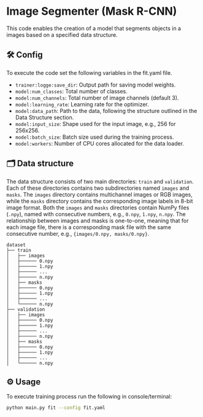 # Image Segmenter (Mask R-CNN)

This code enables the creation of a model that segments objects in a images based on a specified data structure.

## 🛠️ Config

To execute the code set the following variables in the fit.yaml file.

- `trainer:logge:save_dir`: Output path for saving model weights.
- `model:num_classes`: Total number of classes.
- `model:num_channels`: Total number of image channels (default 3).
- `model:learning_rate`: Learning rate for the optimizer.
- `model:data_path`: Path to the data, following the structure outlined in the Data Structure section.
- `model:input_size`: Shape used for the input image, e.g., 256 for 256x256.
- `model:batch_size`: Batch size used during the training process.
- `model:workers`: Number of CPU cores allocated for the data loader.

## 🗂️ Data structure

The data structure consists of two main directories: `train` and `validation`. Each of these directories contains two subdirectories named `images` and `masks`. The `images` directory contains multichannel images or RGB images, while the `masks` directory contains the corresponding image labels in 8-bit image format. Both the `images` and `masks` directories contain NumPy files (`.npy`), named with consecutive numbers, e.g., `0.npy`, `1.npy`, `n.npy`. The relationship between images and masks is one-to-one, meaning that for each image file, there is a corresponding mask file with the same consecutive number, e.g., `{images/0.npy, masks/0.npy}`.


```
dataset
├── train
│   ├── images
│   ├────── 0.npy
│   ├────── 1.npy
│   ├────── ...
│   ├────── n.npy
│   ├── masks
│   ├────── 0.npy
│   ├────── 1.npy
│   ├────── ...
│   └────── n.npy
├── validation
│   ├── images
│   ├────── 0.npy
│   ├────── 1.npy
│   ├────── ...
│   ├────── n.npy
│   ├── masks
│   ├────── 0.npy
│   ├────── 1.npy
│   ├────── ...
│   └────── n.npy
```

## ⚙️ Usage

To execute training process run the following in console/terminal:

```bash
python main.py fit --config fit.yaml
```